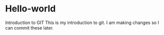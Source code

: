 # Hello-world
Introduction to GIT
 This is my introduction to git. I am making changes so I can commit these later.
